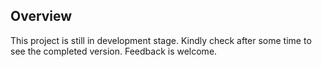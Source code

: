 ## Overview
This project is still in development stage.
Kindly check after some time to see the completed version.
Feedback is welcome.